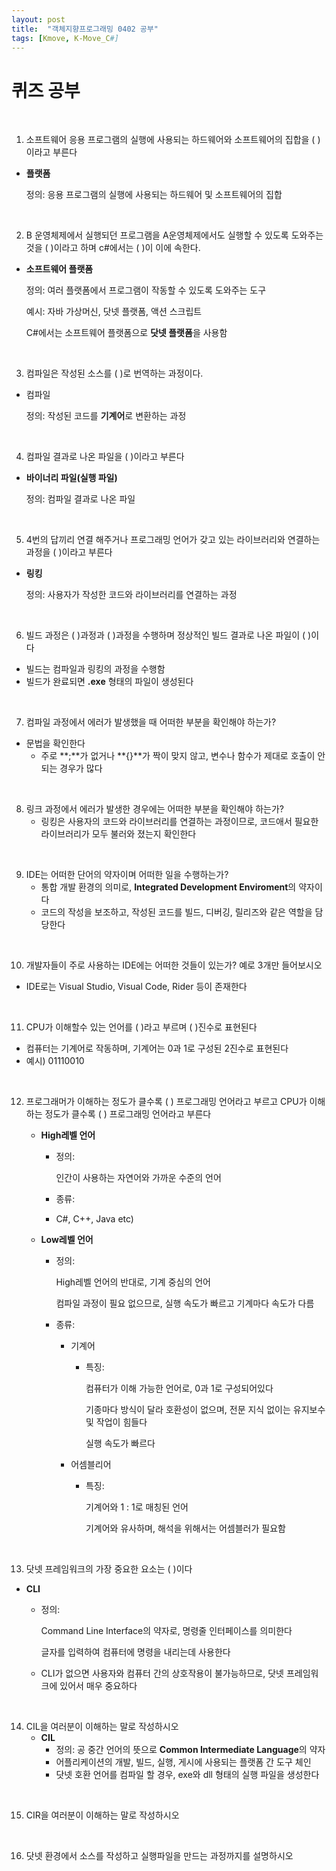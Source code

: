```yaml
---
layout: post
title:  "객체지향프로그래밍 0402 공부"
tags: [Kmove, K-Move_C#]
---
```


# 퀴즈 공부

<br>

1. 소프트웨어 응용 프로그램의 실행에 사용되는 하드웨어와 소프트웨어의 집합을 (   )이라고 부른다

- **플랫폼**

  정의: 응용 프로그램의 실행에 사용되는 하드웨어 및 소프트웨어의 집합

  <br>

2. B 운영체제에서 실행되던 프로그램을 A운영체제에서도 실행할 수 있도록 도와주는 것을   (  )이라고 하며  c#에서는 (   )이 이에 속한다.

- **소프트웨어 플랫폼**

  정의: 여러 플랫폼에서 프로그램이 작동할 수 있도록 도와주는 도구

  예시: 자바 가상머신, 닷넷 플랫폼, 액션 스크립트

  C#에서는 소프트웨어 플랫폼으로 **닷넷 플랫폼**을 사용함

  <br/>

3. 컴파일은 작성된 소스를  ( )로 번역하는  과정이다.

- 컴파일

  정의: 작성된 코드를 **기계어**로 변환하는 과정

  <br/>

4. 컴파일 결과로 나온 파일을 (    )이라고 부른다

- **바이너리 파일(실행 파일)**

  정의: 컴파일 결과로 나온 파일

<br/>

5. 4번의 답끼리 연결 해주거나 프로그래밍 언어가 갖고 있는 라이브러리와 연결하는 과정을 ( )이라고 부른다

- **링킹**

  정의: 사용자가 작성한 코드와 라이브러리를 연결하는 과정

<br/>

6. 빌드 과정은 ( )과정과 ( )과정을 수행하며 정상적인 빌드 결과로 나온 파일이 (      )이다

- 빌드는 컴파일과 링킹의 과정을 수행함
- 빌드가 완료되면 **.exe** 형태의 파일이 생성된다

<br/>

7. 컴파일 과정에서 에러가 발생했을 때 어떠한 부분을 확인해야 하는가?

- 문법을 확인한다
  - 주로 **;**가 없거나 **{}**가 짝이 맞지 않고, 변수나 함수가 제대로 호출이 안되는 경우가 많다

<br/>

8. 링크 과정에서 에러가 발생한 경우에는 어떠한 부분을 확인해야 하는가?
   - 링킹은 사용자의 코드와 라이브러리를 연결하는 과정이므로, 코드애서 필요한 라이브러리가 모두 불러와 졌는지 확인한다

<br/>

9. IDE는 어떠한 단어의 약자이며 어떠한 일을 수행하는가?
   - 통합 개발 환경의 의미로, **Integrated Development Enviroment**의 약자이다
   - 코드의 작성을 보조하고, 작성된 코드를 빌드, 디버깅, 릴리즈와 같은 역할을 담당한다

<br/>

10. 개발자들이 주로 사용하는 IDE에는 어떠한 것들이 있는가? 예로 3개만 들어보시오

- IDE로는 Visual Studio, Visual Code, Rider 등이 존재한다

<br/>

11. CPU가 이해할수 있는 언어를 (  )라고 부르며 (  )진수로 표현된다

- 컴퓨터는 기계어로 작동하며, 기계어는 0과 1로 구성된 2진수로 표현된다
- 예시) 01110010

<br/>

12. 프로그래머가 이해하는 정도가 클수록 ( ) 프로그래밍 언어라고 부르고 CPU가 이해하는 정도가 클수록 ( ) 프로그래밍 언어라고 부른다

    - **High레벨 언어**

      - 정의:

        인간이 사용하는 자연어와 가까운 수준의 언어

      - 종류:

      - C#, C++, Java etc)

    - **Low레벨 언어**

      - 정의:

        High레벨 언어의 반대로, 기계 중심의 언어

        컴파일 과정이 필요 없으므로, 실행 속도가 빠르고 기계마다 속도가 다름

      - 종류:

        - 기계어

          - 특징:

            컴퓨터가 이해 가능한 언어로, 0과 1로 구성되어있다

            기종마다 방식이 달라 호환성이 없으며, 전문 지식 없이는 유지보수 및 작업이 힘들다

            실행 속도가 빠르다

        - 어셈블리어

          - 특징:

            기계어와 1 : 1로 매칭된 언어

            기계어와 유사하며, 해석을 위해서는 어셈블러가 필요함

<br/>

13. 닷넷 프레임워크의 가장 중요한 요소는 (  )이다

- **CLI**

  - 정의:

    Command Line Interface의 약자로, 명령줄 인터페이스를 의미한다

    글자를 입력하여 컴퓨터에 명령을 내리는데 사용한다

  - CLI가 없으면 사용자와 컴퓨터 간의 상호작용이 불가능하므로, 닷넷 프레임워크에 있어서 매우 중요하다

<br/>

14. CIL을 여러분이 이해하는 말로 작성하시오
    - **CIL**
      - 정의: 공 중간 언어의 뜻으로 **Common Intermediate Language**의 약자
      - 어플리케이션의 개발, 빌드, 실행, 게시에 사용되는 플랫폼 간 도구 체인
      - 닷넷 호환 언어를 컴파일 할 경우, exe와 dll 형태의 실행 파일을 생성한다

<br/>

15. CIR을 여러분이 이해하는 말로 작성하시오

    

<br/>

16. 닷넷 환경에서 소스를 작성하고 실행파일을 만드는 과정까지를 설명하시오
